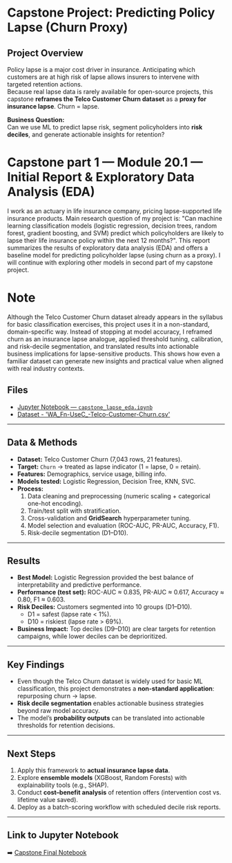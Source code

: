 # Capstone Project: Predicting Policy Lapse (Churn Proxy)

## Project Overview
Policy lapse is a major cost driver in insurance. Anticipating which customers are at high risk of lapse allows insurers to intervene with targeted retention actions.  
Because real lapse data is rarely available for open-source projects, this capstone **reframes the Telco Customer Churn dataset** as a **proxy for insurance lapse**. Churn = lapse.

**Business Question:**  
Can we use ML to predict lapse risk, segment policyholders into **risk deciles**, and generate actionable insights for retention?


# Capstone part 1 — Module 20.1 — Initial Report & Exploratory Data Analysis (EDA)
I work as an actuary in life insurance company, pricing lapse-supported life insurance products. Main research question of my project is: "Can machine learning classification models (logistic regression, decision trees, random forest, gradient boosting, and SVM) predict which policyholders are likely to lapse their life insurance policy within the next 12 months?". This report summarizes the results of exploratory data analysis (EDA) and offers a baseline model for predicting policyholder lapse (using churn as a proxy). I will continue with exploring other models in second part of my capstone project.

# Note
Although the Telco Customer Churn dataset already appears in the syllabus for basic classification exercises, this project uses it in a non-standard, domain-specific way. Instead of stopping at model accuracy, I reframed churn as an insurance lapse analogue, applied threshold tuning, calibration, and risk-decile segmentation, and translated results into actionable business implications for lapse-sensitive products. This shows how even a familiar dataset can generate new insights and practical value when aligned with real industry contexts.

## Files

- [Jupyter Notebook — `capstone_lapse_eda.ipynb`](capstone_lapse_eda.ipynb)
- [Dataset - 'WA_Fn-UseC_-Telco-Customer-Churn.csv'](WA_Fn-UseC_-Telco-Customer-Churn.csv)

---

## Data & Methods
- **Dataset:** Telco Customer Churn (7,043 rows, 21 features).  
- **Target:** `Churn` → treated as lapse indicator (1 = lapse, 0 = retain).  
- **Features:** Demographics, service usage, billing info.  
- **Models tested:** Logistic Regression, Decision Tree, KNN, SVC.  
- **Process:**  
  1. Data cleaning and preprocessing (numeric scaling + categorical one-hot encoding).  
  2. Train/test split with stratification.  
  3. Cross-validation and **GridSearch** hyperparameter tuning.  
  4. Model selection and evaluation (ROC-AUC, PR-AUC, Accuracy, F1).  
  5. Risk-decile segmentation (D1–D10).  

---

## Results
- **Best Model:** Logistic Regression provided the best balance of interpretability and predictive performance.  
- **Performance (test set):** ROC-AUC ≈ 0.835, PR-AUC ≈ 0.617, Accuracy ≈ 0.80, F1 ≈ 0.603.  
- **Risk Deciles:** Customers segmented into 10 groups (D1–D10).  
  - D1 = safest (lapse rate < 1%).  
  - D10 = riskiest (lapse rate > 69%).  
- **Business Impact:** Top deciles (D9–D10) are clear targets for retention campaigns, while lower deciles can be deprioritized.  

---

## Key Findings
- Even though the Telco Churn dataset is widely used for basic ML classification, this project demonstrates a **non-standard application**: repurposing churn → lapse.  
- **Risk decile segmentation** enables actionable business strategies beyond raw model accuracy.  
- The model’s **probability outputs** can be translated into actionable thresholds for retention decisions.  

---

## Next Steps
1. Apply this framework to **actual insurance lapse data**.  
2. Explore **ensemble models** (XGBoost, Random Forests) with explainability tools (e.g., SHAP).  
3. Conduct **cost–benefit analysis** of retention offers (intervention cost vs. lifetime value saved).  
4. Deploy as a batch-scoring workflow with scheduled decile risk reports.  

---

## Link to Jupyter Notebook
➡️ [Capstone Final Notebook](notebooks/capstone_lapse_final.ipynb)
